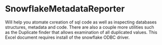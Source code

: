# SnowflakeMetadataReporter
Will help you atomate cxreation of sql code as well as inspecting databases structures, metadata and code.
There are also a couple more utilities such as the Duplicate finder that allows examination of all duplicated values.
This Excel document requires install of the snowflake ODBC driver.
